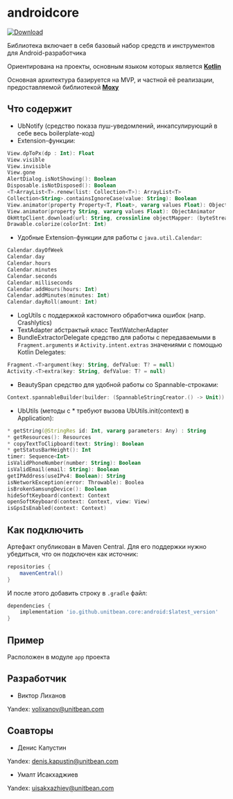 # androidcore

[ ![Download](https://api.bintray.com/packages/unitbean/AndroidCore/com.unitbean.core/images/download.svg) ](https://bintray.com/unitbean/AndroidCore/com.unitbean.core/_latestVersion)

Библиотека включает в себя базовый набор средств и инструментов для Android-разработчика

Ориентирована на проекты, основным языком которых является [**Kotlin**](https://github.com/JetBrains/kotlin)

Основная архитектура базируется на MVP, и частной её реализации, предоставляемой библиотекой [**Moxy**](https://github.com/moxy-community/Moxy)

## Что содержит

- UbNotify (средство показа пуш-уведомлений, инкапсулирующий в себе весь boilerplate-код)
- Extension-функции: 
```kotlin
View.dpToPx(dp : Int): Float
View.visible
View.invisible
View.gone
AlertDialog.isNotShowing(): Boolean
Disposable.isNotDisposed(): Boolean
<T>ArrayList<T>.renew(list: Collection<T>): ArrayList<T>
Collection<String>.containsIgnoreCase(value: String): Boolean
View.animator(property Property<T, Float>, vararg values Float): ObjectAnimator
View.animator(property String, vararg values Float): ObjectAnimator
OkHttpClient.download(url: String, crossinline objectMapper: (byteStream: InputStream?) -> T?)
Drawable.colorize(colorInt: Int)
```
- Удобные Extension-функции для работы с `java.util.Calendar`:
```kotlin
Calendar.dayOfWeek
Calendar.day
Calendar.hours
Calendar.minutes
Calendar.seconds
Calendar.milliseconds
Calendar.addHours(hours: Int)
Calendar.addMinutes(minutes: Int)
Calendar.dayRoll(amount: Int)
```
- LogUtils с поддержкой кастомного обработчика ошибок (напр. Crashlytics)
- TextAdapter абстрактый класс TextWatcherAdapter
- BundleExtractorDelegate средство для работы с передаваемыми в `Fragment.arguments` и `Activity.intent.extras` значениями с помощью Kotlin Delegates:
```kotlin
Fragment.<T>argument(key: String, defValue: T? = null)
Activity.<T>extra(key: String, defValue: T? = null)
```
- BeautySpan средство для удобной работы со Spannable-строками:
```kotlin
Context.spannableBuilder(builder: (SpannableStringCreator.() -> Unit)): SpannableString
```
- UbUtils (методы с * требуют вызова UbUtils.init(context) в Application):
```kotlin
* getString(@StringRes id: Int, vararg parameters: Any) : String
* getResources(): Resources
* copyTextToClipboard(text: String): Boolean
* getStatusBarHeight(): Int
timer: Sequence<Int>
isValidPhoneNumber(number: String): Boolean
isValidEmail(email: String): Boolean
getIPAddress(useIPv4: Boolean): String
isNetworkException(error: Throwable): Boolea
isBrokenSamsungDevice(): Boolean
hideSoftKeyboard(context: Context
openSoftKeyboard(context: Context, view: View)
isGpsIsEnabled(context: Context)
```

## Как подключить

Артефакт опубликован в Maven Central. Для его поддержки нужно убедиться, что он подключен как источник:

```gradle
repositories {
    mavenCentral()
}
```

И после этого добавить строку в `.gradle` файл:

```gradle
dependencies {
    implementation 'io.github.unitbean.core:android:$latest_version'
}
```

## Пример

Расположен в модуле `app` проекта

## Разработчик 

* Виктор Лиханов

Yandex: [volixanov@unitbean.com](volixanov@unitbean.io)

## Соавторы

* Денис Капустин

Yandex: [denis.kapustin@unitbean.com](denis.kapustin@unitbean.com)



* Умалт Исакхаджиев

Yandex: [uisakxazhiev@unitbean.com](uisakxazhiev@unitbean.com)
